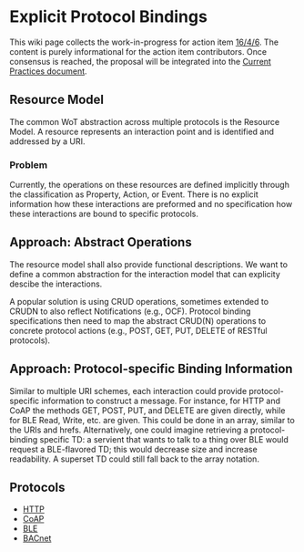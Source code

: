 # Explicit Protocol Bindings

This wiki page collects the work-in-progress for action item [16/4/6](https://www.w3.org/WoT/IG/wiki/IG_WebConf).
The content is purely informational for the action item contributors.
Once consensus is reached, the proposal will be integrated into the [Current Practices document](http://w3c.github.io/wot/current-practices/wot-practices.html).

## Resource Model

The common WoT abstraction across multiple protocols is the Resource Model.
A resource represents an interaction point and is identified and addressed by a URI.

### Problem

Currently, the operations on these resources are defined implicitly through the classification as Property, Action, or Event.
There is no explicit information how these interactions are preformed and no specification how these interactions are bound to specific protocols.

## Approach: Abstract Operations

The resource model shall also provide functional descriptions.
We want to define a common abstraction for the interaction model that can explicity descibe the interactions.

A popular solution is using CRUD operations, sometimes extended to CRUDN to also reflect Notifications (e.g., OCF).
Protocol binding specifications then need to map the abstract CRUD(N) operations to concrete protocol actions (e.g., POST, GET, PUT, DELETE of RESTful protocols).

## Approach: Protocol-specific Binding Information

Similar to multiple URI schemes, each interaction could provide protocol-specific information to construct a message. For instance, for HTTP and CoAP the methods GET, POST, PUT, and DELETE are given directly, while for BLE Read, Write, etc. are given. This could be done in an array, similar to the URIs and hrefs. Alternatively, one could imagine retrieving a protocol-binding specific TD: a servient that wants to talk to a thing over BLE would request a BLE-flavored TD; this would decrease size and increase readability. A superset TD could still fall back to the array notation.

## Protocols

* [HTTP](https://github.com/w3c/wot/blob/master/proposals/explicit-bindings/binding-http.md)
* [CoAP](https://github.com/w3c/wot/blob/master/proposals/explicit-bindings/binding-coap.md)
* [BLE](https://github.com/w3c/wot/blob/master/proposals/explicit-bindings/binding-ble.md)
* [BACnet](https://github.com/w3c/wot/blob/master/proposals/explicit-bindings/binding-bacnet.md)
